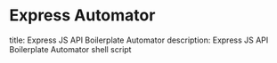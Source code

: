 # Express Automator

title: Express JS API Boilerplate Automator
description: Express JS API Boilerplate Automator shell script
